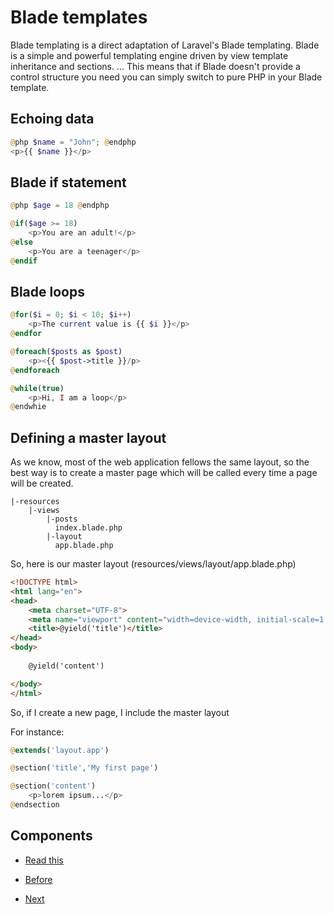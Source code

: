 # Blade templates

Blade templating is a direct adaptation of Laravel's Blade templating. Blade is a simple and powerful templating engine driven by view template inheritance and sections. ... This means that if Blade doesn't provide a control structure you need you can simply switch to pure PHP in your Blade template.

## Echoing data

```php
@php $name = "John"; @endphp
<p>{{ $name }}</p>
```

## Blade if statement

```php
@php $age = 18 @endphp

@if($age >= 18)
    <p>You are an adult!</p>
@else
    <p>You are a teenager</p>
@endif
```

## Blade loops
```php
@for($i = 0; $i < 10; $i++)
    <p>The current value is {{ $i }}</p>
@endfor
```

```php
@foreach($posts as $post)
    <p><{{ $post->title }}/p>
@endforeach
```

```php
@while(true)
    <p>Hi, I am a loop</p>
@endwhie
```

## Defining a master layout
As we know, most of the web application fellows the same layout, so the best way is to create a master page which will be called every time a page will be created.

```
|-resources
    |-views
        |-posts
          index.blade.php   
        |-layout
          app.blade.php

```

So, here is our master layout (resources/views/layout/app.blade.php)

```html
<!DOCTYPE html>
<html lang="en">
<head>
    <meta charset="UTF-8">
    <meta name="viewport" content="width=device-width, initial-scale=1.0">
    <title>@yield('title')</title>
</head>
<body>
    
    @yield('content')

</body>
</html>
```

So, if I create a new page, I include the master layout 

For instance:

```php
@extends('layout.app')

@section('title','My first page')

@section('content')
    <p>lorem ipsum...</p> 
@endsection

```

## Components
- [Read this](https://laravel.com/docs/8.x/blade#components)

- [Before](/02.TheBasics/f.models.md)
- [Next](../03.Exercice/readme.md)